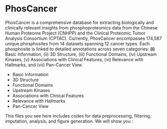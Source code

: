# PhosCancer
PhosCancer is a comprehensive database for extracting biologically and clinically relevant insights from phosphoproteomics data from the Chinese Human Proteome Project (CNHPP) and the Clinical Proteomic Tumor Analysis Consortium (CPTAC). Currently, PhosCancer encompasses 174,587 unique phosphosites from 14 datasets spanning 12 cancer types. Each phosphosite is linked to detailed annotations across seven categories: **(i)** Basic Information, (ii) 3D Structure, (iii) Functional Domains, (iv) Upstream Kinases, (v) Associations with Clinical Features, (vi) Relevance with Hallmarks, and (vii) Pan-Cancer View.
-  Basic Information
-  3D Structure
-  Functional Domains
-  Upstream Kinases
-  Associations with Clinical Features
-  Relevance with Hallmarks
-  Pan-Cancer View
  
This files you see here includes codes for data preprocessing, filtering, imputation, analysis, and figure generation. We will show you :
